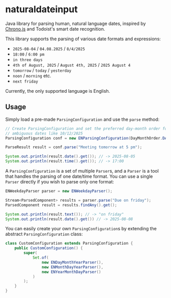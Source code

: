 # naturaldateinput

Java library for parsing human, natural language dates, inspired by
[Chrono.js](https://github.com/wanasit/chrono/) and Todoist's smart date recognition.

This library supports the parsing of various date formats and expressions:

* `2025-08-04` / `04.08.2025` / `8/4/2025`
* `18:00` / `6:00 pm`
* `in three days`
* `4th of August, 2025` / `August 4th, 2025` / `2025 August 4`
* `tomorrow` / `today` / `yesterday`
* `noon` / `morning` etc.
* `next friday`

Currently, the only supported language is English.

## Usage

Simply load a pre-made `ParsingConfiguration` and use the `parse` method:

```java
// Create ParsingConfiguration and set the preferred day-month order for parsing
// ambiguous dates like 10/12/2025
ParsingConfiguration conf = new ENParsingConfiguration(DayMonthOrder.DAY_MONTH);

ParseResult result = conf.parse("Meeting tomorrow at 5 pm");

System.out.println(result.date().get()); // -> 2025-08-05
System.out.println(result.time().get()); // -> 17:00
```

A `ParsingConfiguration` is a set of multiple `Parser`s, and a `Parser` is a tool
that handles the parsing of one date/time format. You can use a single `Parser`
directly if you wish to parse only one format:

```java
ENWeekdayParser parser = new ENWeekdayParser();

Stream<ParsedComponent> results = parser.parse("Due on friday");
ParsedComponent result = results.findAny().get();

System.out.println(result.text()); // -> "on friday"
System.out.println(result.date().get()) // -> 2025-08-08
```

You can easily create your own `ParsingConfiguration`s by extending the abstract
`ParsingConfiguration` class:

```java
class CustomConfiguration extends ParsingConfiguration {
    public CustomConfiguration() {
        super(
            Set.of(
                new ENDayMonthYearParser(),
                new ENMonthDayYearParser(),
                new ENYearMonthDayParser()
            )
        );
    }
}
```
